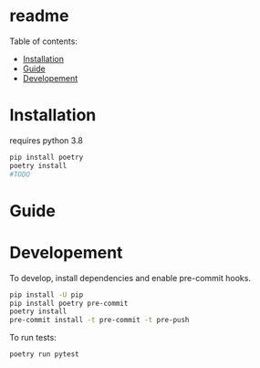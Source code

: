 # readme

Table of contents:

- [Installation](#Installation)
- [Guide](#Guide)
- [Developement](#Developement)

# Installation
requires python 3.8
```bash
pip install poetry
poetry install
#TODO
```

# Guide

<!-- Subsection explaining how to use package -->

# Developement
To develop, install dependencies and enable pre-commit hooks.


```bash
pip install -U pip
pip install poetry pre-commit
poetry install
pre-commit install -t pre-commit -t pre-push
```

To run tests:

```bash
poetry run pytest
```
